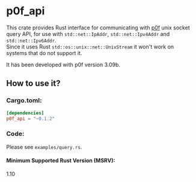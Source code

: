 # p0f_api

This crate provides Rust interface for communicating with [p0f](http://lcamtuf.coredump.cx/p0f3/) unix socket query API,
for use with `std::net::IpAddr`, `std::net::Ipv4Addr` and `std::net::Ipv6Addr`.  
Since it uses Rust `std::os::unix::net::UnixStream` it won't work on systems that do not support it.

It has been developed with p0f version 3.09b.

## How to use it?

### Cargo.toml:
```toml
[dependencies]
p0f_api = "~0.1.2"
```

### Code:
Please see `examples/query.rs`.

#### Minimum Supported Rust Version (MSRV):
1.10
